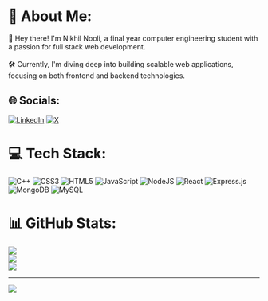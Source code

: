# 💫 About Me:
👋 Hey there! I'm Nikhil Nooli, a final year computer engineering student with a passion for full stack web development.<br><br>🛠️ Currently, I'm diving deep into building scalable web applications, focusing on both frontend and backend technologies.

## 🌐 Socials:
[![LinkedIn](https://img.shields.io/badge/LinkedIn-%230077B5.svg?logo=linkedin&logoColor=white)](https://linkedin.com/in/https://linkedln.com/in/nikhil-nooli) [![X](https://img.shields.io/badge/X-black.svg?logo=X&logoColor=white)](https://x.com/https://twitter.com/nikhil_nooli) 

# 💻 Tech Stack:
![C++](https://img.shields.io/badge/c++-%2300599C.svg?style=for-the-badge&logo=c%2B%2B&logoColor=white) ![CSS3](https://img.shields.io/badge/css3-%231572B6.svg?style=for-the-badge&logo=css3&logoColor=white) ![HTML5](https://img.shields.io/badge/html5-%23E34F26.svg?style=for-the-badge&logo=html5&logoColor=white) ![JavaScript](https://img.shields.io/badge/javascript-%23323330.svg?style=for-the-badge&logo=javascript&logoColor=%23F7DF1E) ![NodeJS](https://img.shields.io/badge/node.js-6DA55F?style=for-the-badge&logo=node.js&logoColor=white) ![React](https://img.shields.io/badge/react-%2320232a.svg?style=for-the-badge&logo=react&logoColor=%2361DAFB) ![Express.js](https://img.shields.io/badge/express.js-%23404d59.svg?style=for-the-badge&logo=express&logoColor=%2361DAFB) ![MongoDB](https://img.shields.io/badge/MongoDB-%234ea94b.svg?style=for-the-badge&logo=mongodb&logoColor=white) ![MySQL](https://img.shields.io/badge/mysql-%2300000f.svg?style=for-the-badge&logo=mysql&logoColor=white)
# 📊 GitHub Stats:
![](https://github-readme-stats.vercel.app/api?username=nikhil-nooli&theme=dark&hide_border=false&include_all_commits=false&count_private=false)<br/>
![](https://github-readme-streak-stats.herokuapp.com/?user=nikhil-nooli&theme=dark&hide_border=false)<br/>
![](https://github-readme-stats.vercel.app/api/top-langs/?username=nikhil-nooli&theme=dark&hide_border=false&include_all_commits=false&count_private=false&layout=compact)

---
[![](https://visitcount.itsvg.in/api?id=nikhil-nooli&icon=0&color=0)](https://visitcount.itsvg.in)
